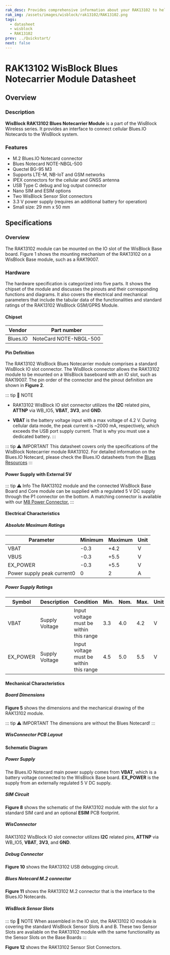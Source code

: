 ```yaml
---
rak_desc: Provides comprehensive information about your RAK13102 to help you use it. This information includes technical specifications, characteristics, and requirements, and it also discusses the device components.
rak_img: /assets/images/wisblock/rak13102/RAK13102.png
tags:
  - datasheet
  - wisblock
  - RAK13102
prev: ../Quickstart/
next: false
---
```


# RAK13102 WisBlock Blues Notecarrier Module Datasheet

## Overview

### Description

**WisBlock RAK13102 Blues Notecarrier Module** is a part of the WisBlock Wireless series. It provides an interface to connect cellular Blues.IO Notecards to the WisBlock system.

### Features

- M.2 Blues.IO Notecard connector
- Blues Notecard NOTE-NBGL-500
- Quectel BG-95 M3
- Supports LTE-M, NB-IoT and GSM networks
- IPEX connectors for the cellular and GNSS antenna
- USB Type C debug and log output connector
- Nano SIM and ESIM options
- Two WisBlock Sensor Slot connectors
- 3.3&nbsp;V power supply (requires an additional battery for operation)
- Small size: 29&nbsp;mm x 50&nbsp;mm


## Specifications

### Overview

The RAK13102 module can be mounted on the IO slot of the WisBlock Base board. Figure 1 shows the mounting mechanism of the RAK13102 on a WisBlock Base module, such as a RAK19007.

<rk-img
  src="/assets/images/wisblock/rak13102/datasheet/mounting-mechanism.png"
  width="60%"
  caption="RAK13102 mounting mechanism on a WisBlock Base module"
/>

### Hardware

The hardware specification is categorized into five parts. It shows the chipset of the module and discusses the pinouts and their corresponding functions and diagrams. It also covers the electrical and mechanical parameters that include the tabular data of the functionalities and standard ratings of the RAK13102 WisBlock GSM/GPRS Module.

#### Chipset

| Vendor   | Part number            |
| -------- | ---------------------- |
| Blues.IO | NoteCard NOTE-NBGL-500 |

#### Pin Definition

The RAK13102 WisBlock Blues Notecarrier module comprises a standard WisBlock IO slot connector. The WisBlock connector allows the RAK13102 module to be mounted on a WisBlock baseboard with an IO slot, such as RAK19007. The pin order of the connector and the pinout definition are shown in **Figure 2**.

<rk-img
  src="/assets/images/wisblock/rak13102/datasheet/rak13102-pin-out.png"
  width="90%"
  caption="RAK13102 Connector Pin Definition"
/>

::: tip 📝 NOTE
- RAK13102 WisBlock IO slot connector utilizes the **I2C** related pins, **ATTNP** via WB_IO5, **VBAT**, **3V3**, and **GND**.

- **VBAT** is the battery voltage input with a max voltage of 4.2&nbsp;V. During cellular data mode, the peak current is ~2000&nbsp;mA, respectively, which exceeds the USB port supply current. That is why you must use a dedicated battery.
:::

::: tip ⚠️ IMPORTANT
This datasheet covers only the specifications of the WisBlock Notecarrier module RAK13102. For detailed information on the Blues.IO Notecard, please check the Blues.IO datasheets from the [Blues Resources](https://dev.blues.io/datasheets/notecard-datasheet/note-nbgl-500/)
:::

#### Power Supply with External 5V

::: tip ⚠️ Info
The RAK13102 module and the connected WisBlock Base Board and Core module can be supplied with a regulated 5&nbsp;V DC supply through the P1 connector on the bottom. A matching connector is available with our [M8 Power Connector.](https://store.rakwireless.com/products/m8-power-connector)
:::

<rk-img
  src="/assets/images/wisblock/rak13102/quickstart/ex-power.png"
  width="50%"
  caption="5V supply through M8 power connector"
/>

<rk-img
  src="/assets/images/wisblock/rak13102/quickstart/m8-power.png"
  width="30%"
  caption="M8 power connector"
/>

#### Electrical Characteristics

##### Absolute Maximum Ratings

| Parameter                  | Minimum | Maximum | Unit |
| -------------------------- | ------- | ------- | ---- |
| VBAT                       | -0.3    | +4.2    | V    |
| VBUS                       | -0.3    | +5.5    | V    |
| EX_POWER                   | -0.3    | +5.5    | V    |
| Power supply peak current0 | 0       | 2       | A    |

##### Power Supply Ratings

| Symbol   | Description                      | Condition                               | Min. | Nom. | Max. | Unit |
| -------- | -------------------------------- | --------------------------------------- | ---- | ---- | ---- | ---- |
| VBAT     | Supply Voltage                   | Input voltage must be within this range | 3.3  | 4.0  | 4.2  | V    |
| EX_POWER | Supply Voltage                   | Input voltage must be within this range | 4.5  | 5.0  | 5.5  | V    |

#### Mechanical Characteristics

##### Board Dimensions

**Figure 5** shows the dimensions and the mechanical drawing of the RAK13102 module.

::: tip ⚠️ IMPORTANT
The dimensions are without the Blues Notecard!
:::

<rk-img
  src="/assets/images/wisblock/rak13102/datasheet/mechanical_drawing.png"
  width="50%"
  caption="RAK13102 Mechanical Drawing"
/>

##### WisConnector PCB Layout

<rk-img
  src="/assets/images/wisblock/rak13102/datasheet/MxxS1003K6M.png"
  width="100%"
  caption="WisConnector PCB Footprint and Recommendations"
/>

#### Schematic Diagram

##### Power Supply

The Blues.IO Notecard main power supply comes from **VBAT**, which is a battery voltage connected to the WisBlock Base board. **EX_POWER** is the supply from an externally regulated 5&nbsp;V DC supply.

<rk-img
  src="/assets/images/wisblock/rak13102/datasheet/power_supply.png"
  width="90%"
  caption="RAK13102 Power Supply"
/>

##### SIM Circuit

**Figure 8** shows the schematic of the RAK13102 module with the slot for a standard SIM card and an optional **ESIM** PCB footprint.

<rk-img
  src="/assets/images/wisblock/rak13102/datasheet/sim_circuit.png"
  width="90%"
  caption="RAK13102 Notecarrier Module SIM Circuit"
/>

##### WisConnector

RAK13102 WisBlock IO slot connector utilizes **I2C** related pins, **ATTNP** via WB_IO5, **VBAT**, **3V3**, and **GND**.

<rk-img
  src="/assets/images/wisblock/rak13102/datasheet/io_connector.png"
  width="30%"
  caption="RAK13102 Notecarrier IO Slot Connector"
/>

##### Debug Connector

**Figure 10** shows the RAK13102 USB debugging circuit.

<rk-img
  src="/assets/images/wisblock/rak13102/datasheet/usb_debug.png"
  width="50%"
  caption="RAK13102 USB Debugging"
/>

##### Blues Notecard M.2 connector

**Figure 11** shows the RAK13102 M.2 connector that is the interface to the Blues.IO Notecards.

<rk-img
  src="/assets/images/wisblock/rak13102/datasheet/m2-connector.png"
  width="60%"
  caption="RAK13102 Module M.2 Connector"
/>

##### WisBlock Sensor Slots

::: tip 📝 NOTE
When assembled in the IO slot, the RAK13102 IO module is covering the standard WisBlock Sensor Slots A and B. These two Sensor Slots are available on the RAK13102 module with the same functionality as the Sensor Slots on the Base Boards
:::

**Figure 12** shows the RAK13102 Sensor Slot Connectors.

<rk-img
  src="/assets/images/wisblock/rak13102/datasheet/sensor-slot.png"
  width="80%"
  caption="RAK13102 Module Sensor Slots"
/>
